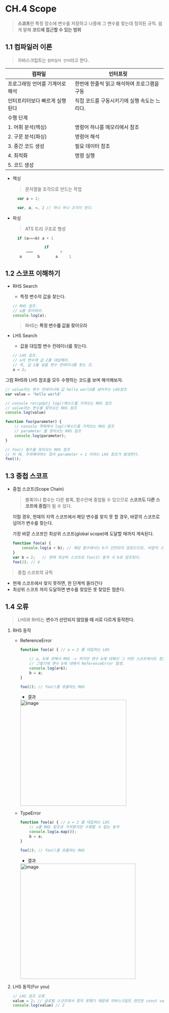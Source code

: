 # CH.4 Scope

> **스코프**란 특정 장소에 변수를 저장하고 나중에 그 변수를 찾는데 정의된 규칙.
> 쉽게 말해 **코드에 접근할 수 있는 범위**

## 1.1 컴파일러 이론
> 자바스크립트는 `컴파일러 언어`라고 한다. 

| 컴파일               | 인터프릿                      |
|-------------------|---------------------------|
| 프로그래밍 언어를 기계어로 해석 | 한번에 한줄씩 읽고 해석하며 프로그램을 구동  |
| 인터프리터보다 빠르게 실행된다  | 직접 코드를 구동시키기에 실행 속도는 느리다. |
| 수행 단계             |                           |
| 1. 어휘 분석(렉싱)      | 명령어 하나를 메모리에서 참조          |
| 2. 구문 분석(파싱)      | 명령어 해석                    |
| 3. 중간 코드 생성       | 필요 데이터 참조                 |
| 4. 최적화            | 명령 실행                     |
| 5. 코드 생성          |                           |

- 렉싱
  > 문자열을 조각으로 만드는 작업
  ```javascript
    var a = 2;
  
    var, a, =, 2 // 하나 하나 조각이 된다.
    ```

- 파싱
  > ATS 트리 구조로 형성
  ```javascript
    if (a===b) a + 1
  
                if              
        ===            +
     a       b       a     1
    ```
   
## 1.2 스코프 이해하기

- RHS Search
    -  특정 변수의 값을 찾는다.
  
  ```javascript
  // RHS 참조.
  // a를 찾아와라.
  console.log(a);
    ```
  > RHS는 **특정 변수를 값을 찾아오라**

- LHS Search
    - 값을 대입할 변수 컨테이너를 찾는다.
  
    ```javascript
  // LHS 참조.
  // a의 변수에 값 2를 대입해라.
  // 즉, 값 2를 넣을 변수 컨테이너를 찾는 것.
  a = 2;
    ```

그럼 RHS와 LHS 참조를 모두 수행하는 코드를 보며 해석해보자.

```javascript
// value라는 변수 컨테이너에 값 hello world를 넣어주는 LHS참조 
var value = 'hello world'

// console rorcpdptj log()메소드를 가져오는 RHS 참조
// value라는 변수를 찾아오는 RHS 참조
console.log(value)

function foo(parameter) {
    // console 객체에서 log()메소드를 가져오는 RHS 참조
    // parameter 를 찾아오는 RHS 참조
    console.log(parameter);
}

// foo() 함수를 찾아오는 RHS 참조
// 이 때, 주의해야하는 점이 parameter = 1 이라는 LHS 참조가 발생한다.
foo(1); 
```

## 1.3 중첩 스코프
 - 중첩 스코프(Scope Chain)
    > 블록이나 함수는 다른 블록, 함수안에 중첩될 수 있으므로 **스코프도 다른 스코프에 중첩**이 될 수 있다.
 
    이럴 경우, 현재의 지역 스코프에서 해당 변수를 찾지 못 할 경우, 바깥의 스코프로 넘어가 변수를 찾는다.

    가장 바깥 스코프인 최상위 스코프(global scope)에 도달할 때까지 계속된다.

    ```javascript
    function foo(a) {
        console.log(a + b); // 해당 함수에서는 b가 선언되지 않았으므로, 바깥의 스코프로 올라간다.
   }
   var b = 2;   // 현재 최상위 스코프로 foo(2) 동작 시 b로 참조된다.
   foo(2); // 4
      ```
   
>중첩 스코프의 규칙
- 현재 스코프에서 찾지 못하면, 한 단계씩 올라간다
- 최상위 스코프 까지 도달하면 변수를 찾았든 못 찾았든 멈춘다.

## 1.4 오류

> LHS와 RHS는 **변수가 선언되지 않았을 때 서로 다르게 동작한다.**

1. RHS 동작
   - ReferenceError
       ```javascript
       function foo(a) { // a = 2 를 대입하는 LHS
    
           // a, b에 관해서 RHS -> 하지만 변수 b에 대해선 그 어떤 스코프에서도 참조할 수 없다.
           // 그렇기에 변수 b에 대해서 ReferenceError 발생.
           console.log(a+b);
           b = a;
       }
    
       foo(2); // foo()를 호출하는 RHS
       ```
      - 결과   
      <img width="337" alt="image" src="https://user-images.githubusercontent.com/84619866/155861909-812b7f11-f3c6-4db7-a8a0-3631cb379e21.png">
   
   - TypeError
     ```javascript
     function foo(a) { // a = 2 를 대입하는 LHS
         // a를 RHS 참조로 가져왔지만 수행할 수 없는 동작
         console.log(a.map());
         b = a;
     }

     foo(2); // foo()를 호출하는 RHS
     ```
     - 결과
     <img width="366" alt="image" src="https://user-images.githubusercontent.com/84619866/155863058-e93c5d60-5f57-4235-9c8b-94c8e304bf8c.png">
2. LHS 동작(For you)

    ```javascript
    // LHS 참조 오류
    value = 2; // 글로벌 스코프에서 찾지 못했기 때문에 자바스크립트 엔진은 const value = 2 를 자동으로 만들어 준다
    console.log(value) // 2
    ```